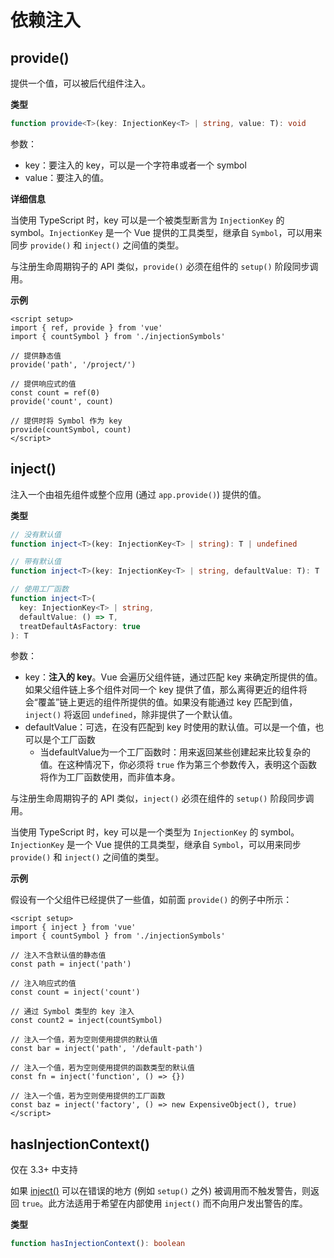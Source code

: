 # 依赖注入

## provide()

提供一个值，可以被后代组件注入。

**类型**

```ts
function provide<T>(key: InjectionKey<T> | string, value: T): void
```

参数：

- key：要注入的 key，可以是一个字符串或者一个 symbol
- value：要注入的值。

**详细信息**

当使用 TypeScript 时，key 可以是一个被类型断言为 `InjectionKey` 的 symbol。`InjectionKey` 是一个 Vue 提供的工具类型，继承自 `Symbol`，可以用来同步 `provide()` 和 `inject()` 之间值的类型。

与注册生命周期钩子的 API 类似，`provide()` 必须在组件的 `setup()` 阶段同步调用。

**示例**

```vue
<script setup>
import { ref, provide } from 'vue'
import { countSymbol } from './injectionSymbols'

// 提供静态值
provide('path', '/project/')

// 提供响应式的值
const count = ref(0)
provide('count', count)

// 提供时将 Symbol 作为 key
provide(countSymbol, count)
</script>
```



## inject()

注入一个由祖先组件或整个应用 (通过 `app.provide()`) 提供的值。

**类型**

```ts
// 没有默认值
function inject<T>(key: InjectionKey<T> | string): T | undefined

// 带有默认值
function inject<T>(key: InjectionKey<T> | string, defaultValue: T): T

// 使用工厂函数
function inject<T>(
  key: InjectionKey<T> | string,
  defaultValue: () => T,
  treatDefaultAsFactory: true
): T
```

参数：

- key：**注入的 key**。Vue 会遍历父组件链，通过匹配 key 来确定所提供的值。如果父组件链上多个组件对同一个 key 提供了值，那么离得更近的组件将会“覆盖”链上更远的组件所提供的值。如果没有能通过 key 匹配到值，`inject()` 将返回 `undefined`，除非提供了一个默认值。
- defaultValue：可选，在没有匹配到 key 时使用的默认值。可以是一个值，也可以是个工厂函数
  - 当defaultValue为一个工厂函数时：用来返回某些创建起来比较复杂的值。在这种情况下，你必须将 `true` 作为第三个参数传入，表明这个函数将作为工厂函数使用，而非值本身。



与注册生命周期钩子的 API 类似，`inject()` 必须在组件的 `setup()` 阶段同步调用。

当使用 TypeScript 时，key 可以是一个类型为 `InjectionKey` 的 symbol。`InjectionKey` 是一个 Vue 提供的工具类型，继承自 `Symbol`，可以用来同步 `provide()` 和 `inject()` 之间值的类型。

**示例**

假设有一个父组件已经提供了一些值，如前面 `provide()` 的例子中所示：

```vue
<script setup>
import { inject } from 'vue'
import { countSymbol } from './injectionSymbols'

// 注入不含默认值的静态值
const path = inject('path')

// 注入响应式的值
const count = inject('count')

// 通过 Symbol 类型的 key 注入
const count2 = inject(countSymbol)

// 注入一个值，若为空则使用提供的默认值
const bar = inject('path', '/default-path')

// 注入一个值，若为空则使用提供的函数类型的默认值
const fn = inject('function', () => {})

// 注入一个值，若为空则使用提供的工厂函数
const baz = inject('factory', () => new ExpensiveObject(), true)
</script>
```



## hasInjectionContext()

仅在 3.3+ 中支持

如果 [inject()](https://cn.vuejs.org/api/composition-api-dependency-injection.html#inject) 可以在错误的地方 (例如 `setup()` 之外) 被调用而不触发警告，则返回 `true`。此方法适用于希望在内部使用 `inject()` 而不向用户发出警告的库。

**类型**

```ts
function hasInjectionContext(): boolean
```